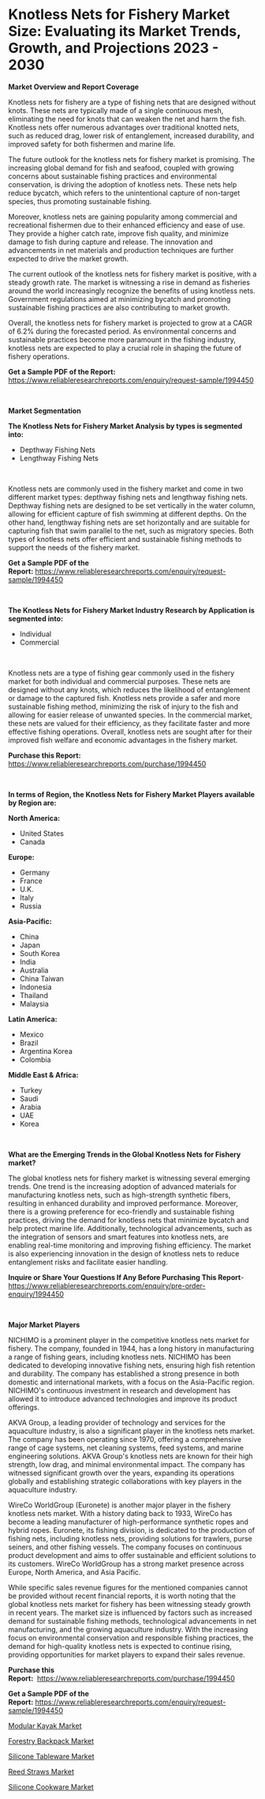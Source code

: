 <p><h1>Knotless Nets for Fishery Market Size: Evaluating its Market Trends, Growth, and Projections 2023 - 2030</h1></p><p><strong>Market Overview and Report Coverage</strong></p>
<p><p>Knotless nets for fishery are a type of fishing nets that are designed without knots. These nets are typically made of a single continuous mesh, eliminating the need for knots that can weaken the net and harm the fish. Knotless nets offer numerous advantages over traditional knotted nets, such as reduced drag, lower risk of entanglement, increased durability, and improved safety for both fishermen and marine life.</p><p>The future outlook for the knotless nets for fishery market is promising. The increasing global demand for fish and seafood, coupled with growing concerns about sustainable fishing practices and environmental conservation, is driving the adoption of knotless nets. These nets help reduce bycatch, which refers to the unintentional capture of non-target species, thus promoting sustainable fishing.</p><p>Moreover, knotless nets are gaining popularity among commercial and recreational fishermen due to their enhanced efficiency and ease of use. They provide a higher catch rate, improve fish quality, and minimize damage to fish during capture and release. The innovation and advancements in net materials and production techniques are further expected to drive the market growth.</p><p>The current outlook of the knotless nets for fishery market is positive, with a steady growth rate. The market is witnessing a rise in demand as fisheries around the world increasingly recognize the benefits of using knotless nets. Government regulations aimed at minimizing bycatch and promoting sustainable fishing practices are also contributing to market growth.</p><p>Overall, the knotless nets for fishery market is projected to grow at a CAGR of 6.2% during the forecasted period. As environmental concerns and sustainable practices become more paramount in the fishing industry, knotless nets are expected to play a crucial role in shaping the future of fishery operations.</p></p>
<p><strong>Get a Sample PDF of the Report:</strong> <a href="https://www.reliableresearchreports.com/enquiry/request-sample/1994450">https://www.reliableresearchreports.com/enquiry/request-sample/1994450</a></p>
<p>&nbsp;</p>
<p><strong>Market Segmentation</strong></p>
<p><strong>The Knotless Nets for Fishery Market Analysis by types is segmented into:</strong></p>
<p><ul><li>Depthway Fishing Nets</li><li>Lengthway Fishing Nets</li></ul></p>
<p>&nbsp;</p>
<p><p>Knotless nets are commonly used in the fishery market and come in two different market types: depthway fishing nets and lengthway fishing nets. Depthway fishing nets are designed to be set vertically in the water column, allowing for efficient capture of fish swimming at different depths. On the other hand, lengthway fishing nets are set horizontally and are suitable for capturing fish that swim parallel to the net, such as migratory species. Both types of knotless nets offer efficient and sustainable fishing methods to support the needs of the fishery market.</p></p>
<p><strong>Get a Sample PDF of the Report:</strong>&nbsp;<a href="https://www.reliableresearchreports.com/enquiry/request-sample/1994450">https://www.reliableresearchreports.com/enquiry/request-sample/1994450</a></p>
<p>&nbsp;</p>
<p><strong>The Knotless Nets for Fishery Market Industry Research by Application is segmented into:</strong></p>
<p><ul><li>Individual</li><li>Commercial</li></ul></p>
<p>&nbsp;</p>
<p><p>Knotless nets are a type of fishing gear commonly used in the fishery market for both individual and commercial purposes. These nets are designed without any knots, which reduces the likelihood of entanglement or damage to the captured fish. Knotless nets provide a safer and more sustainable fishing method, minimizing the risk of injury to the fish and allowing for easier release of unwanted species. In the commercial market, these nets are valued for their efficiency, as they facilitate faster and more effective fishing operations. Overall, knotless nets are sought after for their improved fish welfare and economic advantages in the fishery market.</p></p>
<p><strong>Purchase this Report:</strong>&nbsp; <a href="https://www.reliableresearchreports.com/purchase/1994450">https://www.reliableresearchreports.com/purchase/1994450</a></p>
<p>&nbsp;</p>
<p><strong>In terms of Region, the Knotless Nets for Fishery Market Players available by Region are:</strong></p>
<p>
    <p> <strong> North America: </strong>
        <ul>
            <li>United States</li>
            <li>Canada</li>
        </ul>
        </p> 
    <p> <strong> Europe: </strong>
        <ul>
            <li>Germany</li>
            <li>France</li>
            <li>U.K.</li>
            <li>Italy</li>
            <li>Russia</li>
        </ul>
        </p> 
    <p> <strong> Asia-Pacific: </strong>
        <ul>
            <li>China</li>
            <li>Japan</li>
            <li>South Korea</li>
            <li>India</li>
            <li>Australia</li>
            <li>China Taiwan</li>
            <li>Indonesia</li>
            <li>Thailand</li>
            <li>Malaysia</li>
        </ul>
        </p> 
    <p> <strong> Latin America: </strong>
        <ul>
            <li>Mexico</li>
            <li>Brazil</li>
            <li>Argentina Korea</li>
            <li>Colombia</li>
        </ul>
        </p> 
    <p> <strong> Middle East & Africa: </strong>
        <ul>
            <li>Turkey</li>
            <li>Saudi</li>
            <li>Arabia</li>
            <li>UAE</li>
            <li>Korea</li>
        </ul>
    </p>
    </p>
<p>&nbsp;</p>
<p><strong>What are the Emerging Trends in the Global Knotless Nets for Fishery market?</strong></p>
<p><p>The global knotless nets for fishery market is witnessing several emerging trends. One trend is the increasing adoption of advanced materials for manufacturing knotless nets, such as high-strength synthetic fibers, resulting in enhanced durability and improved performance. Moreover, there is a growing preference for eco-friendly and sustainable fishing practices, driving the demand for knotless nets that minimize bycatch and help protect marine life. Additionally, technological advancements, such as the integration of sensors and smart features into knotless nets, are enabling real-time monitoring and improving fishing efficiency. The market is also experiencing innovation in the design of knotless nets to reduce entanglement risks and facilitate easier handling.</p></p>
<p><strong>Inquire or Share Your Questions If Any Before Purchasing This Report</strong>- <a href="https://www.reliableresearchreports.com/enquiry/pre-order-enquiry/1994450">https://www.reliableresearchreports.com/enquiry/pre-order-enquiry/1994450</a></p>
<p>&nbsp;</p>
<p><strong>Major Market Players</strong></p>
<p><p>NICHIMO is a prominent player in the competitive knotless nets market for fishery. The company, founded in 1944, has a long history in manufacturing a range of fishing gears, including knotless nets. NICHIMO has been dedicated to developing innovative fishing nets, ensuring high fish retention and durability. The company has established a strong presence in both domestic and international markets, with a focus on the Asia-Pacific region. NICHIMO's continuous investment in research and development has allowed it to introduce advanced technologies and improve its product offerings.</p><p>AKVA Group, a leading provider of technology and services for the aquaculture industry, is also a significant player in the knotless nets market. The company has been operating since 1970, offering a comprehensive range of cage systems, net cleaning systems, feed systems, and marine engineering solutions. AKVA Group's knotless nets are known for their high strength, low drag, and minimal environmental impact. The company has witnessed significant growth over the years, expanding its operations globally and establishing strategic collaborations with key players in the aquaculture industry.</p><p>WireCo WorldGroup (Euronete) is another major player in the fishery knotless nets market. With a history dating back to 1933, WireCo has become a leading manufacturer of high-performance synthetic ropes and hybrid ropes. Euronete, its fishing division, is dedicated to the production of fishing nets, including knotless nets, providing solutions for trawlers, purse seiners, and other fishing vessels. The company focuses on continuous product development and aims to offer sustainable and efficient solutions to its customers. WireCo WorldGroup has a strong market presence across Europe, North America, and Asia Pacific.</p><p>While specific sales revenue figures for the mentioned companies cannot be provided without recent financial reports, it is worth noting that the global knotless nets market for fishery has been witnessing steady growth in recent years. The market size is influenced by factors such as increased demand for sustainable fishing methods, technological advancements in net manufacturing, and the growing aquaculture industry. With the increasing focus on environmental conservation and responsible fishing practices, the demand for high-quality knotless nets is expected to continue rising, providing opportunities for market players to expand their sales revenue.</p></p>
<p><strong>Purchase this Report:</strong>&nbsp;&nbsp;<a href="https://www.reliableresearchreports.com/purchase/1994450">https://www.reliableresearchreports.com/purchase/1994450</a></p>
<p></p>
<p><strong>Get a Sample PDF of the Report:</strong>&nbsp;<a href="https://www.reliableresearchreports.com/enquiry/request-sample/1994450">https://www.reliableresearchreports.com/enquiry/request-sample/1994450</a></p>
<p><p><a href="https://medium.com/@kejsioni/modular-kayak-market-size-cagr-trends-2024-2030-ebcd3e6ee800">Modular Kayak Market</a></p><p><a href="https://medium.com/@kyliemorgan1913/forestry-backpack-market-insights-into-market-cagr-market-trends-and-growth-strategies-4d7237f1db9c">Forestry Backpack Market</a></p><p><a href="https://medium.com/@adeafrashri2022/silicone-tableware-market-trends-forecast-and-competitive-analysis-to-2030-f8a43bf00a93">Silicone Tableware Market</a></p><p><a href="https://medium.com/@besaagolli28/reed-straws-market-comprehensive-assessment-by-type-application-and-geography-6b3c0c93d97f">Reed Straws Market</a></p><p><a href="https://medium.com/@yjwzfixtb68151/decoding-silicone-cookware-market-metrics-market-share-trends-and-growth-patterns-66fb3db03c10">Silicone Cookware Market</a></p></p>